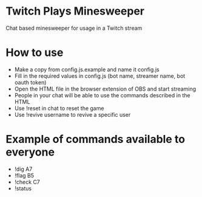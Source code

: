 # Twitch Plays Minesweeper
Chat based minesweeper for usage in a Twitch stream

# How to use
- Make a copy from config.js.example and name it config.js
- Fill in the required values in config.js (bot name, streamer name, bot oauth token)
- Open the HTML file in the browser extension of OBS and start streaming
- People in your chat will be able to use the commands described in the HTML
- Use !reset in chat to reset the game
- Use !revive username to revive a specific user 

# Example of commands available to everyone
- !dig A7
- !flag B5
- !check C7
- !status